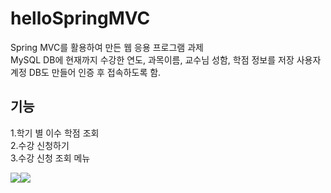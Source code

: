 # helloSpringMVC
Spring MVC를 활용하여 만든 웹 응용 프로그램 과제</br>
MySQL DB에 현재까지 수강한 연도, 과목이름, 교수님 성함, 학점 정보를 저장
사용자 계정 DB도 만들어 인증 후 접속하도록 함.

## 기능
1.학기 별 이수 학점 조회</br>
2.수강 신청하기</br>
3.수강 신청 조회 메뉴</br>


<img src="https://img.shields.io/badge/Spring-6DB33F?style=flat-square&logo=Spring&logoColor=white"/><img src="https://img.shields.io/badge/Java-007396?style=flat-square&logo=Java&logoColor=white"/>
